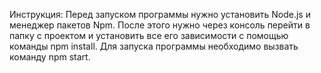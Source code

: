 Инструкция:
Перед запуском программы нужно установить Node.js и менеджер пакетов Npm.
После этого нужно через консоль перейти в папку с проектом и установить все его зависимости с помощью команды npm install.
Для запуска программы необходимо вызвать команду npm start.
